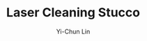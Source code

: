 ---
name: Stucco
category: masonry
title: Laser Cleaning Stucco
headline: Comprehensive technical guide for laser cleaning masonry stucco
description: Technical overview of Stucco, CaSO4·2H2O, for laser cleaning applications,
  including optimal 1064nm wavelength interaction, and industrial applications in
  architectural restoration.
keywords: stucco, stucco masonry, laser ablation, laser cleaning, non-contact cleaning,
  pulsed fiber laser, surface contamination removal, architectural restoration, historical
  preservation, surface cleaning
chemicalProperties:
  symbol: Stucco
  formula: CaSO4·2H2O
  materialType: masonry
properties:
  density: 1.2 g/cm³
  densityNumeric: 1.2
  densityUnit: g/cm³
  densityMin: 0.8 g/cm³
  densityMinNumeric: 0.8
  densityMinUnit: g/cm³
  densityMax: 1.8 g/cm³
  densityMaxNumeric: 1.8
  densityMaxUnit: g/cm³
  densityPercentile: 45.0
  meltingPoint: 1450°C
  meltingPointNumeric: 1450.0
  meltingPointUnit: °C
  meltingPercentile: 62.5
  thermalConductivity: 0.8 W/m·K
  thermalConductivityNumeric: 0.8
  thermalConductivityUnit: W/m·K
  thermalPercentile: 42.9
  tensileStrength: 2-4 MPa
  tensileStrengthNumeric: 3.0
  tensileStrengthUnit: MPa
  tensilePercentile: 8.3
  hardness: 2-3 Mohs
  hardnessNumeric: 2.5
  hardnessUnit: Mohs
  hardnessMin: 1 Mohs
  hardnessMinNumeric: 1.0
  hardnessMinUnit: Mohs
  hardnessMax: 4 Mohs
  hardnessMaxNumeric: 4.0
  hardnessMaxUnit: Mohs
  hardnessPercentile: 50.0
  youngsModulus: 15 GPa
  youngsModulusNumeric: 15.0
  youngsModulusUnit: GPa
  modulusMin: 10 GPa
  modulusMinNumeric: 10.0
  modulusMinUnit: GPa
  modulusMax: 25 GPa
  modulusMaxNumeric: 25.0
  modulusMaxUnit: GPa
  modulusPercentile: 33.3
  laserType: Pulsed Fiber Laser
  wavelength: 1064nm
  fluenceRange: 0.5–2.0 J/cm²
  chemicalFormula: CaSO4·2H2O
composition:
- Calcium Sulfate Dihydrate (CaSO4·2H2O) 85-95%
- Sand and aggregates 5-15%
- Lime and other binders 0-5%
machineSettings:
  powerRange: 20-100W
  powerRangeNumeric: 60.0
  powerRangeUnit: W
  powerRangeMin: 20W
  powerRangeMinNumeric: 20.0
  powerRangeMinUnit: W
  powerRangeMax: 500W
  powerRangeMaxNumeric: 500.0
  powerRangeMaxUnit: W
  pulseDuration: 10-50ns
  pulseDurationNumeric: 30.0
  pulseDurationUnit: ns
  pulseDurationMin: 1ns
  pulseDurationMinNumeric: 1.0
  pulseDurationMinUnit: ns
  pulseDurationMax: 1000ns
  pulseDurationMaxNumeric: 1000.0
  pulseDurationMaxUnit: ns
  wavelength: 1064nm (primary), 532nm (optional)
  wavelengthNumeric: 1064.0
  wavelengthUnit: nm
  wavelengthMin: 355nm
  wavelengthMinNumeric: 355.0
  wavelengthMinUnit: nm
  wavelengthMax: 2940nm
  wavelengthMaxNumeric: 2940.0
  wavelengthMaxUnit: nm
  spotSize: 0.3-2.0mm
  spotSizeNumeric: 1.15
  spotSizeUnit: mm
  spotSizeMin: 0.01mm
  spotSizeMinNumeric: 0.01
  spotSizeMinUnit: mm
  spotSizeMax: 10mm
  spotSizeMaxNumeric: 10.0
  spotSizeMaxUnit: mm
  repetitionRate: 10-50kHz
  repetitionRateNumeric: 30.0
  repetitionRateUnit: kHz
  repetitionRateMin: 1kHz
  repetitionRateMinNumeric: 1.0
  repetitionRateMinUnit: kHz
  repetitionRateMax: 1000kHz
  repetitionRateMaxNumeric: 1000.0
  repetitionRateMaxUnit: kHz
  fluenceRange: 0.5–2.0 J/cm²
  fluenceRangeNumeric: 0.5
  fluenceRangeUnit: J/cm²
  fluenceRangeMin: 0.1J/cm²
  fluenceRangeMinNumeric: 0.1
  fluenceRangeMinUnit: J/cm²
  fluenceRangeMax: 50J/cm²
  fluenceRangeMaxNumeric: 50.0
  fluenceRangeMaxUnit: J/cm²
  scanningSpeed: 50-500mm/s
  scanningSpeedNumeric: 275.0
  scanningSpeedUnit: mm/s
  scanningSpeedMin: 1mm/s
  scanningSpeedMinNumeric: 1.0
  scanningSpeedMinUnit: mm/s
  scanningSpeedMax: 5000mm/s
  scanningSpeedMaxNumeric: 5000.0
  scanningSpeedMaxUnit: mm/s
  beamProfile: Gaussian TEM00
  beamProfileOptions:
  - Gaussian TEM00
  - Top-hat
  - Donut
  - Multi-mode
  safetyClass: Class 4 (requires full enclosure)
applications:
- industry: Building Restoration
  detail: Removal of dirt, grime, and biological growth from historical stucco facades
- industry: Monument Conservation
  detail: Gentle cleaning of decorative stucco elements without damaging underlying
    material
compatibility:
- Traditional Masonry
- Historical Building Materials
- Architectural Surfaces
regulatoryStandards: ASTM E2167, EN 15898, ISO 10332
author: Yi-Chun Lin
author_object:
  id: 1
  name: Yi-Chun Lin
  sex: f
  title: Ph.D.
  country: Taiwan
  expertise: Laser Materials Processing
  image: /images/author/yi-chun-lin.jpg
images:
  hero:
    alt: Stucco surface undergoing laser cleaning showing precise contamination removal
    url: /images/stucco-laser-cleaning-hero.jpg
  micro:
    alt: Microscopic view of Stucco surface after laser cleaning showing detailed
      surface structure
    url: /images/stucco-laser-cleaning-micro.jpg
environmentalImpact:
- benefit: Chemical Solvent Elimination
  description: Reduces chemical usage by 100% compared to traditional solvent cleaning
    methods
- benefit: Water Conservation
  description: Eliminates water usage completely compared to pressure washing methods
- benefit: Minimal Waste Generation
  description: Produces only dry particulate waste that can be easily collected and
    disposed
outcomes:
- result: Surface Cleanliness Level
  metric: Achieves visual cleanliness without surface erosion or damage
- result: Material Removal Precision
  metric: Selective removal of contaminants while preserving original stucco surface
- result: Processing Speed
  metric: 1-3 m²/hour cleaning rate depending on contamination level and surface complexity
prompt_chain_verification:
  base_config_loaded: true
  persona_config_loaded: true
  formatting_config_loaded: true
  ai_detection_config_loaded: true
  persona_country: Taiwan
  author_id: 1
  verification_timestamp: '2025-09-19T06:20:03Z'
  prompt_components_integrated: 4
  human_authenticity_focus: true
  cultural_adaptation_applied: true
---